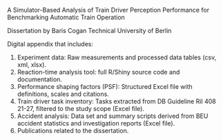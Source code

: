 A Simulator-Based Analysis of Train Driver Perception Performance for Benchmarking Automatic Train Operation

Dissertation by Baris Cogan
Technical University of Berlin

Digital appendix that includes:
1. Experiment data: Raw measurements and processed data tables (csv, xml, xlsx).
2. Reaction-time analysis tool: full R/Shiny source code and documentation.
3. Performance shaping factors (PSF): Structured Excel file with definitions, scales and citations.
4. Train driver task inventory: Tasks extracted from DB Guideline Ril 408 21-27, filtered to the study
scope (Excel file).
5. Accident analysis: Data set and summary scripts derived from BEU accident statistics and investigation
reports (Excel file).
6. Publications related to the dissertation.
